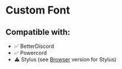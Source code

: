 # Custom Font

## Compatible with:

- ✅ BetterDiscord
- ✅ Powercord
- ⚠ Stylus (see [Browser](https://github.com/discord-addons/discord-addons/blob/master/other/CustomFontForBrowser.css) version for Stylus)
